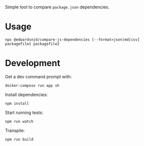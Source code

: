 Simple tool to compare `package.json` dependencies.

Usage
=====

    npx @edwardsnjd/compare-js-dependencies [--format=json|md|csv] packagefile1 packagefile2

Development
===========

Get a dev command prompt with:

    docker-compose run app sh

Install dependencies:

    npm install

Start running tests:

    npm run watch

Transpile:

    npm run build
